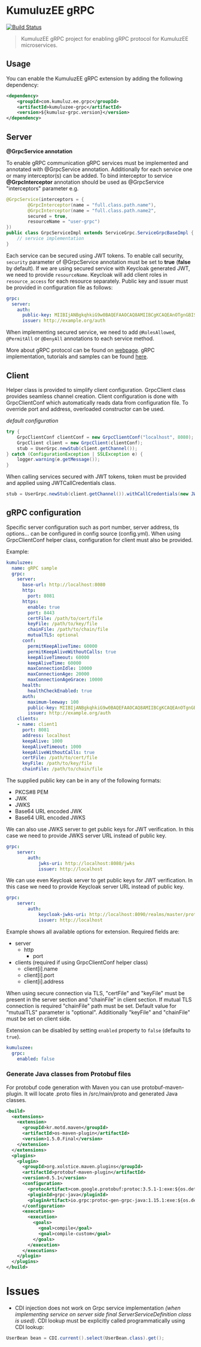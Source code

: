 # KumuluzEE gRPC
[![Build Status](https://img.shields.io/travis/kumuluz/kumuluzee-grpc/master.svg?style=flat)](https://travis-ci.org/kumuluz/kumuluzee-grpc)
> KumuluzEE gRPC project for enabling gRPC protocol for KumuluzEE microservices.

## Usage

You can enable the KumuluzEE gRPC extension by adding the following dependency:
```xml
<dependency>
    <groupId>com.kumuluz.ee.grpc</groupId>
    <artifactId>kumuluzee-grpc</artifactId>
    <version>${kumuluz-grpc.version}</version>
</dependency>
```

## Server
**@GrpcService annotation**

To enable gRPC communication gRPC services must be implemented and annotated with @GrpcService annotation.
Additionally for each service one or many interceptor(s) can be added. To bind interceptor to service
 **@GrpcInterceptor** annotation should be used as @GrpcService "interceptors" parameter e.g.
```java
@GrpcService(interceptors = {
        @GrpcInterceptor(name = "full.class.path.name"),
        @GrpcInterceptor(name = "full.class.path.name2",
        secured = true,
        resourceName = "user-grpc")
})
public class GrpcServiceImpl extends ServiceGrpc.ServiceGrpcBaseImpl {
    // service implementation
}
```

Each service can be secured using JWT tokens. To enable call security, `security` parameter of @GrpcService annotation must be set to
**true** (**false** by default). If we are using secured service with Keycloak generated JWT, we need to provide `resourceName`.
Keycloak will add client roles in `resource_access` for each resource separately. Public key and issuer must be provided in configuration file as follows:

```yaml
grpc:
  server:
    auth:
      public-key: MIIBIjANBgkqhkiG9w0BAQEFAAOCAQ8AMIIBCgKCAQEAnOTgnGBISzm3pKuG8QXMVm6eEuTZx8Wqc8D9gy7vArzyE5QC/bVJNFwlz...
      issuer: http://example.org/auth
```

When implementing secured service, we need to add `@RolesAllowed`, `@PermitAll` or `@DenyAll` annotations
to each service method.

More about gRPC protocol can be found on [webpage](https://grpc.io).
gRPC implementation, tutorials and samples can be found [here](https://github.com/grpc/grpc-java).

## Client
Helper class is provided to simplify client configuration. GrpcClient class provides
seamless channel creation. Client configuration is done with GrpcClientConf which automatically 
reads data from configuration file. To override port and address, overloaded constructor can be used.

*default configuration*
```java
try {
    GrpcClientConf clientConf = new GrpcClientConf("localhost", 8080);
    GrpcClient client = new GrpcClient(clientConf);
    stub = UserGrpc.newStub(client.getChannel());
} catch (ConfigurationException | SSLException e) {
    logger.warning(e.getMessage());
}
```

When calling services secured with JWT tokens, token must be provided and applied using JWTCallCredentials class.

```java
stub = UserGrpc.newStub(client.getChannel()).withCallCredentials(new JWTCallCredentials(JWT_TOKEN));
```

## gRPC configuration
Specific server configuration such as port number, 
server address, tls options... can be configured in config source (config.yml).
When using GrpcClientConf helper class, configuration for client must also be provided.

Example:
```yaml
kumuluzee:
  name: gRPC sample
  grpc:
    server:
      base-url: http://localhost:8080
      http:
        port: 8081
      https:
        enable: true
        port: 8443
        certFile: /path/to/cert/file
        keyFile: /path/to/key/file
        chainFile: /path/to/chain/file
        mutualTLS: optional
      conf:
        permitKeepAliveTime: 60000
        permitKeepAliveWithoutCalls: true
        keepAliveTimeout: 60000
        keepAliveTime: 60000
        maxConnectionIdle: 10000
        maxConnectionAge: 20000
        maxConnectionAgeGrace: 10000
      health:
        healthCheckEnabled: true        
      auth:
        maximum-leeway: 100
        public-key: MIIBIjANBgkqhkiG9w0BAQEFAAOCAQ8AMIIBCgKCAQEAnOTgnGBISzm3pKuG8QXMVm6eEuTZx8Wqc8D9gy7vArzyE5QC/bVJNFwlz...
        issuer: http://example.org/auth
    clients:
    - name: client1
      port: 8081
      address: localhost
      keepAlive: 1000 
      keepAliveTimeout: 1000
      keepAliveWithoutCalls: true
      certFile: /path/to/cert/file
      keyFile: /path/to/key/file
      chainFile: /path/to/chain/file
```
The supplied public key can be in any of the following formats:
- PKCS#8 PEM
- JWK
- JWKS
- Base64 URL encoded JWK
- Base64 URL encoded JWKS

We can also use JWKS server to get public keys for JWT verification. In this case we need to provide JWKS server URL instead of public key.
```yaml
grpc:
    server:
        auth:
            jwks-uri: http://localhost:8080/jwks
            issuer: http://localhost
```

We can use even Keycloak server to get public keys for JWT verification. In this case we need to provide Keycloak server URL instead of public key.
```yaml
grpc:
    server:
        auth:
            keycloak-jwks-uri: http://localhost:8090/realms/master/protocol/openid-connect/certs
            issuer: http://localhost
```

Example shows all available options for extension. Required fields are:
* server
    * http
        * port
* clients (required if using GrpcClientConf helper class)
    * client[i].name
    * client[i].port
    * client[i].address
 
When using secure connection via TLS, "certFile" and "keyFile" must be present
in the server section and "chainFile" in client section. If mutual TLS connection 
is required "chainFile" path must be set. Default value for "mutualTLS" parameter is "optional".
Additionally "keyFile" and "chainFile" must be set on client side.

Extension can be disabled by setting `enabled` property to `false` (defaults to `true`).

```yaml
kumuluzee:
  grpc:
    enabled: false
```


### Generate Java classes from Protobuf files

For protobuf code generation with Maven you can use protobuf-maven-plugin. 
It will locate .proto files in /src/main/proto and generated Java classes.

```xml
<build>
  <extensions>
    <extension>
      <groupId>kr.motd.maven</groupId>
      <artifactId>os-maven-plugin</artifactId>
      <version>1.5.0.Final</version>
    </extension>
  </extensions>
  <plugins>
    <plugin>
      <groupId>org.xolstice.maven.plugins</groupId>
      <artifactId>protobuf-maven-plugin</artifactId>
      <version>0.5.1</version>
      <configuration>
        <protocArtifact>com.google.protobuf:protoc:3.5.1-1:exe:${os.detected.classifier}</protocArtifact>
        <pluginId>grpc-java</pluginId>
        <pluginArtifact>io.grpc:protoc-gen-grpc-java:1.15.1:exe:${os.detected.classifier}</pluginArtifact>
      </configuration>
      <executions>
        <execution>
          <goals>
            <goal>compile</goal>
            <goal>compile-custom</goal>
          </goals>
        </execution>
      </executions>
    </plugin>
  </plugins>
</build>
```

# Issues

* CDI injection does not work on Grpc service implementation *(when implementing service on server side 
final ServerServiceDefinition class is used)*. CDI lookup must be explicitly called programmatically using
CDI lookup:

```java
UserBean bean = CDI.current().select(UserBean.class).get();
``` 




